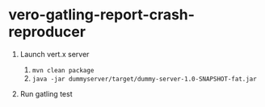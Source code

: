 # vero-gatling-report-crash-reproducer

1) Launch vert.x server
   1) `mvn clean package`
   2) `java -jar dummyserver/target/dummy-server-1.0-SNAPSHOT-fat.jar`
 
2) Run gatling test
